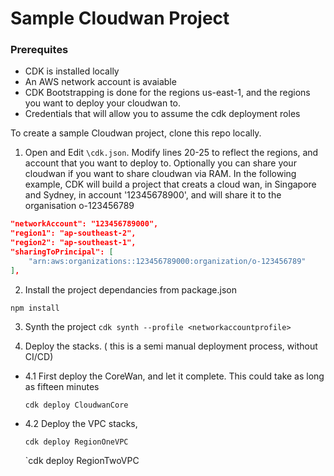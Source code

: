 # Sample Cloudwan Project


### Prerequites

- CDK is installed locally
- An AWS network account is avaiable
- CDK Bootstrapping is done for the regions us-east-1, and the regions you want to deploy your cloudwan to.
- Credentials that will allow you to assume the cdk deployment roles


To create a sample Cloudwan project, clone this repo locally.

1. Open and Edit `\cdk.json`.  Modify lines 20-25 to reflect the regions, and account that you want to deploy to.  Optionally you can share your cloudwan if you want to share cloudwan via RAM.  In the following example, CDK will build a project that creats a cloud wan, in Singapore and Sydney, in account '12345678900', and will share it to the organisation o-123456789

```json
"networkAccount": "123456789000",
"region1": "ap-southeast-2",
"region2": "ap-southeast-1",
"sharingToPrincipal": [
	"arn:aws:organizations::123456789000:organization/o-123456789"
],
```

2. Install the project dependancies from package.json

`npm install`


3. Synth the project
`cdk synth --profile <networkaccountprofile>`

4. Deploy the stacks. ( this is a semi manual deployment process, without CI/CD)

- 4.1 First deploy the CoreWan, and let it complete. This could take as long as fifteen minutes
  
  `cdk deploy CloudwanCore`

- 4.2 Deploy the VPC stacks, 

  `cdk deploy RegionOneVPC`

  `cdk deploy RegionTwoVPC

